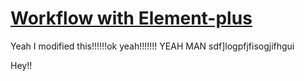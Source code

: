 # [Workflow with Element-plus](https://app.tango.us/app/workflow/9584e320-863e-4663-a919-b026ce7a28fd?utm_source=markdown&utm_medium=markdown&utm_campaign=workflow%20export%20links)

Yeah I modified this!!!!!!ok yeah!!!!!!! YEAH MAN sdf]logpfjfisogjifhgui

Hey!!